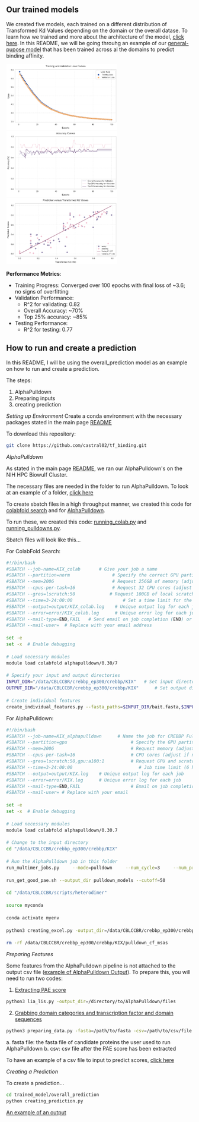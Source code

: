 ## Our trained models

We created five models, each trained on a different distribution of Transformed Kd Values depending on the domain or the overall datase. To learn how we trained and more about the architecture of the model, [click here](../toolkit_to_train).
In this README, we will be going throuhg an example of our [general-pupose model](overall_prediction) that has been trained across al the domains to predict binding affinity. 


<img src="overall_prediction/information/loss_curve.png" width="300"> <img src="overall_prediction/information/accuracy_curve.png" width="300"> <img src="overall_prediction/information/r_square_predicted_actual.png" width="300">

**Performance Metrics**:
- Training Progress: Converged over 100 epochs with final loss of ~3.6; no signs of overfitting
- Validation Performance:
  - R^2 for validating: 0.82
  - Overall Accuracy: ~70%
  - Top 25% accuracy: ~85%
- Testing Performance:
   - R^2 for testing: 0.77

## How to run and create a prediction
In this README, I will be using the overall_prediction model as an example on how to run and create a prediction. 

The steps: 
1. AlphaPulldown
2. Preparing inputs
3. creating prediction

*Setting up Environment*
Create a conda environment with the necessary packages stated in the main page [README](../README.md)

To download this repository:
```bash
git clone https://github.com/castral02/tf_binding.git
```

*AlphaPulldown*

As stated in the main page [README](../README.md), we ran our AlphaPulldown's on the NIH HPC Biowulf Cluster. 

The necessary files are needed in the folder to run AlphaPulldown. To look at an example of a folder, [click here](examples/alphapulldown_files)

To create sbatch files in a high throughput manner, we created this code for [colabfold search](../tf_binding/scripts/colab.py) and for [AlphaPulldown](../tf_binding/scripts/pulldown.py). 

To run these, we created this code: [running_colab.py](../tf_binding/scripts/running_colab.py) and [running_pulldowns.py](../tf_binding/scripts/running_pulldowns.py).

Sbatch files will look like this...

For ColabFold Search:
```bash
#!/bin/bash
#SBATCH --job-name=KIX_colab       # Give your job a name
#SBATCH --partition=norm                # Specify the correct GPU partition
#SBATCH --mem=200G                      # Request 256GB of memory (adjust as necessary)
#SBATCH --cpus-per-task=16              # Request 32 CPU cores (adjust as necessary)
#SBATCH --gres=lscratch:50             # Request 100GB of local scratch space               
#SBATCH --time=3-24:00:00                   # Set a time limit for the job (6 hours)
#SBATCH --output=output/KIX_colab.log    # Unique output log for each job
#SBATCH --error=error/KIX_colab.log      # Unique error log for each job
#SBATCH --mail-type=END,FAIL   # Send email on job completion (END) or failure (FAIL)
#SBATCH --mail-user=  # Replace with your email address

set -e
set -x  # Enable debugging

# Load necessary modules
module load colabfold alphapulldown/0.30/7

# Specify your input and output directories
INPUT_DIR="/data/CBLCCBR/crebbp_ep300/crebbp/KIX"   # Set input directory dynamically
OUTPUT_DIR="/data/CBLCCBR/crebbp_ep300/crebbp/KIX"      # Set output directory dynamically

# Create individual features
create_individual_features.py --fasta_paths=$INPUT_DIR/bait.fasta,$INPUT_DIR/candidate.fasta --output_dir=$OUTPUT_DIR/pulldown_cf_msas --use_precomputed_msas=True --max_template_date=2023-01-01 --use_mmseqs2=True --skip_existing=True
```

For AlphaPulldown:
```bash
#!/bin/bash
#SBATCH --job-name=KIX_alphapulldown      # Name the job for CREBBP Full
#SBATCH --partition=gpu                        # Specify the GPU partition
#SBATCH --mem=200G                             # Request memory (adjust if necessary)
#SBATCH --cpus-per-task=16                     # CPU cores (adjust if necessary)
#SBATCH --gres=lscratch:50,gpu:a100:1          # Request GPU and scratch space
#SBATCH --time=3-24:00:00                         # Job time limit (6 hours)
#SBATCH --output=output/KIX.log    # Unique output log for each job
#SBATCH --error=error/KIX.log      # Unique error log for each job
#SBATCH --mail-type=END,FAIL                   # Email on job completion or failure
#SBATCH --mail-user= # Replace with your email

set -e
set -x  # Enable debugging

# Load necessary modules
module load colabfold alphapulldown/0.30.7

# Change to the input directory
cd "/data/CBLCCBR/crebbp_ep300/crebbp/KIX"

# Run the AlphaPulldown job in this folder
run_multimer_jobs.py     --mode=pulldown     --num_cycle=3     --num_predictions_per_model=2     --output_path=pulldown_models     --protein_lists=bait.txt,candidate.txt     --monomer_objects_dir=pulldown_cf_msas

run_get_good_pae.sh --output_dir pulldown_models --cutoff=50

cd "/data/CBLCCBR/scripts/heterodimer"

source myconda

conda activate myenv

python3 creating_excel.py -output_dir=/data/CBLCCBR/crebbp_ep300/crebbp/KIX/pulldown_models

rm -rf /data/CBLCCBR/crebbp_ep300/crebbp/KIX/pulldown_cf_msas
```

*Preparing Features*

Some features from the AlphaPulldown pipeline is not attached to the output csv file ([example of AlphaPulldown Output](../examples)). To prepare this, you will need to run two codes:
1. [Extracting PAE score](../scripts/lia_lis.py)

```bash
python3 lia_lis.py -output_dir=/directory/to/AlphaPulldown/files
```

2. [Grabbing domain categories and transcription factor and domain sequences](../scripts/preparing_data.py)

```bash
python3 preparing_data.py -fasta=/path/to/fasta -csv=/path/to/csv/file -protein=EP300orCREBBP
```
  a. fasta file: the fasta file of candidate proteins the user used to run AlphaPulldown
  b. csv: csv file after the PAE score has been extracted

To have an example of a csv file to input to predict scores, [click here](../examples)

*Creating a Prediction*

To create a prediction...
```bash
cd trained_model/overall_prediction
python creating_prediction.py 
```

[An example of an output](../examples)
